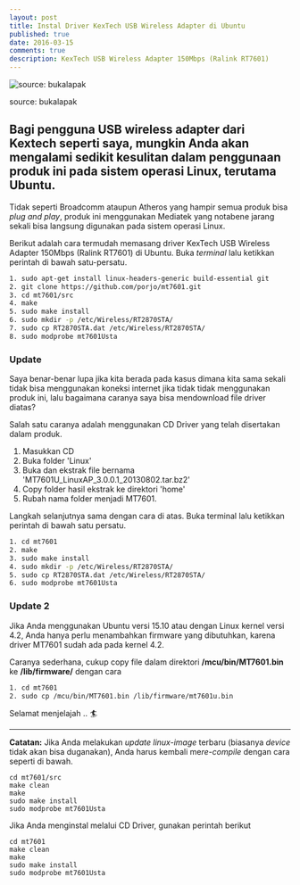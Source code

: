 ```yaml
---
layout: post
title: Instal Driver KexTech USB Wireless Adapter di Ubuntu
published: true
date: 2016-03-15
comments: true
description: KexTech USB Wireless Adapter 150Mbps (Ralink RT7601)
---
```


![source: bukalapak](https://s2.bukalapak.com/img/1/7/5/1/1/1/2/7/2/w-300/MT7061_Wifi_Dongle_1.jpg)
<p class="small">source: bukalapak</p>

## Bagi pengguna USB wireless adapter dari Kextech seperti saya, mungkin Anda akan mengalami sedikit kesulitan dalam penggunaan produk ini pada sistem operasi Linux, terutama Ubuntu.

Tidak seperti Broadcomm ataupun Atheros yang hampir semua produk bisa *plug and play*, produk ini menggunakan Mediatek yang notabene jarang sekali bisa langsung digunakan pada sistem operasi Linux.

Berikut adalah cara termudah memasang driver KexTech USB Wireless Adapter 150Mbps (Ralink RT7601) di Ubuntu. Buka *terminal* lalu ketikkan perintah di bawah satu-persatu.

``` bash
1. sudo apt-get install linux-headers-generic build-essential git
2. git clone https://github.com/porjo/mt7601.git
3. cd mt7601/src
4. make
5. sudo make install
6. sudo mkdir -p /etc/Wireless/RT2870STA/
7. sudo cp RT2870STA.dat /etc/Wireless/RT2870STA/
8. sudo modprobe mt7601Usta
```

### Update
Saya benar-benar lupa jika kita berada pada kasus dimana kita sama sekali tidak bisa menggunakan koneksi internet jika tidak tidak menggunakan produk ini, lalu bagaimana caranya saya bisa mendownload file driver diatas?

Salah satu caranya adalah menggunakan CD Driver yang telah disertakan dalam produk.

1. Masukkan CD
2. Buka folder 'Linux'
3. Buka dan ekstrak file bernama 'MT7601U_LinuxAP_3.0.0.1_20130802.tar.bz2'
4. Copy folder hasil ekstrak ke direktori 'home'
5. Rubah nama folder menjadi MT7601.

Langkah selanjutnya sama dengan cara di atas. Buka terminal lalu ketikkan perintah di bawah satu persatu.

``` bash
1. cd mt7601
2. make
3. sudo make install
4. sudo mkdir -p /etc/Wireless/RT2870STA/
5. sudo cp RT2870STA.dat /etc/Wireless/RT2870STA/
6. sudo modprobe mt7601Usta
```

### Update 2
Jika Anda menggunakan Ubuntu versi 15.10 atau dengan Linux kernel versi 4.2, Anda hanya perlu menambahkan firmware yang dibutuhkan, karena driver MT7601 sudah ada pada kernel 4.2.

Caranya sederhana, cukup copy file dalam direktori **/mcu/bin/MT7601.bin** ke **/lib/firmware/** dengan cara

``` bash
1. cd mt7601
2. sudo cp /mcu/bin/MT7601.bin /lib/firmware/mt7601u.bin
```

Selamat menjelajah .. :surfer:

*** 

**Catatan:** Jika Anda melakukan *update linux-image* terbaru (biasanya *device* tidak akan bisa duganakan), Anda harus kembali me*re-compile* dengan cara seperti di bawah. 

``` linenos
cd mt7601/src
make clean
make
sudo make install
sudo modprobe mt7601Usta
```

Jika Anda menginstal melalui CD Driver, gunakan perintah berikut

``` linenos
cd mt7601
make clean
make
sudo make install
sudo modprobe mt7601Usta
```
